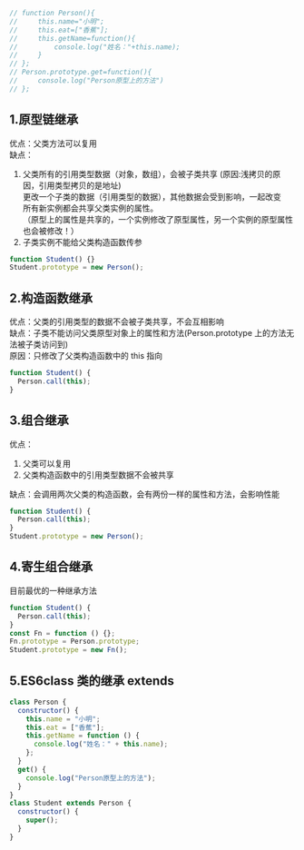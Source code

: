 ```javascript
// function Person(){
//     this.name="小明";
//     this.eat=["香蕉"];
//     this.getName=function(){
//         console.log("姓名："+this.name);
//     }
// };
// Person.prototype.get=function(){
//     console.log("Person原型上的方法")
// };
```

## 1.原型链继承

优点：父类方法可以复用  
缺点：

1. 父类所有的引用类型数据（对象，数组），会被子类共享 (原因:浅拷贝的原因，引用类型拷贝的是地址)  
   更改一个子类的数据（引用类型的数据），其他数据会受到影响，一起改变  
   所有新实例都会共享父类实例的属性。  
   （原型上的属性是共享的，一个实例修改了原型属性，另一个实例的原型属性也会被修改！）
2. 子类实例不能给父类构造函数传参

```javascript
function Student() {}
Student.prototype = new Person();
```

## 2.构造函数继承

优点：父类的引用类型的数据不会被子类共享，不会互相影响  
缺点：子类不能访问父类原型对象上的属性和方法(Person.prototype 上的方法无法被子类访问到)  
原因：只修改了父类构造函数中的 this 指向

```javascript
function Student() {
  Person.call(this);
}
```

## 3.组合继承

优点：

1. 父类可以复用
2. 父类构造函数中的引用类型数据不会被共享  

缺点：会调用两次父类的构造函数，会有两份一样的属性和方法，会影响性能

```javascript
function Student() {
  Person.call(this);
}
Student.prototype = new Person();
```

## 4.寄生组合继承

目前最优的一种继承方法

```javascript
function Student() {
  Person.call(this);
}
const Fn = function () {};
Fn.prototype = Person.prototype;
Student.prototype = new Fn();
```

## 5.ES6class 类的继承 extends

```javascript
class Person {
  constructor() {
    this.name = "小明";
    this.eat = ["香蕉"];
    this.getName = function () {
      console.log("姓名：" + this.name);
    };
  }
  get() {
    console.log("Person原型上的方法");
  }
}
class Student extends Person {
  constructor() {
    super();
  }
}
```
